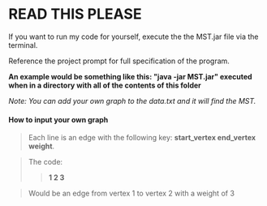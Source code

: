 # READ THIS PLEASE

If you want to run my code for yourself, execute the the MST.jar file via the terminal.

Reference the project prompt for full specification of the program.

**An example would be something like this: "java -jar MST.jar" executed when in a directory with all of the contents of this folder**

*Note: You can add your own graph to the data.txt and it will find the MST.*

#### How to input your own graph ####
>Each line is an edge with the following key: **start_vertex end_vertex weight**. 

>The code:
>>**1 2 3**

>Would be an edge from vertex 1 to vertex 2 with a weight of 3
